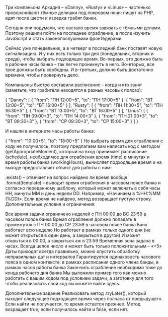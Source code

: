 Три компаньона Аркадия – «Danny», «Rusty» и «Linus» – частенько проворачивают тёмные делишки под покровом ночи: пишут на PHP, едят после шести и изредка грабят банки.

Сегодня они подумали, что настало время завязать с тёмными делами. Поэтому решили пойти на последнее ограбление, а после изучить JavaScript и стать законопослушными фронтедерами.

Сейчас уже понедельник, а в четверг в последний банк поставят новую сигнализацию. И у них есть только три дня (понедельник, вторник и среда), чтобы выбрать подходящее время. Во-первых, это должно быть в рабочие часы банка – так легче проникнуть в него.
Во-вторых, все трое должны быть свободны.
И в-третьих, должно быть достаточно времени, чтобы провернуть дело.

Компаньоны быстро составили расписание – когда и кто занят
(заметьте, что грабители находятся в разных часовых поясах):

{
    "Danny": [
        { "from": "ПН 12:00+5", "to": "ПН 17:00+5" },
        { "from": "ВТ 13:00+5", "to": "ВТ 16:00+5" }
    ],
    "Rusty": [
        { "from": "ПН 11:30+5", "to": "ПН 16:30+5" },
        { "from": "ВТ 13:00+5", "to": "ВТ 16:00+5" }
    ],
    "Linus": [
        { "from": "ПН 09:00+3", "to": "ПН 14:00+3" },
        { "from": "ПН 21:00+3", "to": "ВТ 09:30+3" },
        { "from": "СР 09:30+3", "to": "СР 15:00+3" }
    ]
}


И нашли в интернете часы работы банка:

{ "from": "10:00+5", "to": "18:00+5" }
Но выбрать время для ограбления с ходу не получилось, поэтому предлагаем вам написать код с методом (getAppropriateMoment), который на вход принимает расписание (schedule), необходимое для ограбления время (time) в минутах и время работы банка (workingHours), вычисляет подходящее время и на выходе предоставляет объект для работы с ним:

.exists() – отвечает на вопрос найдено ли время вообще
.format(template) – выводит время ограбления в часовом поясе банка и согласно переданному шаблону, который может включать в себя часы HH, минуты MM и день недели DD. Например, «Начинаем в %HH:%MM (%DD)». Если время не найдено, метод возвращает пустую строку.
Дополнительные условия и ограничения:

Все время задачи ограничено неделей c ПН 00:00 до ВС 23:59 в часовом поясе банка
Время ограбления должно попадать в промежуток c ПН 00:00 до СР 23:59 в часовом поясе банка
Банк работает всю неделю
Но работает в рамках только одного дня (не может открыться в один день, а закрыться в другой)
И может открыться в 00:00, а закрыться аж в 23:59
Временная зона задана в часах. Всегда целое число и может быть только положительным – «+5»
Даты приходят всегда правильно, можно опустить обработку неправильных дат и интервалов
Гарантируется одинаковость часового пояса в одном контексте: в рамках расписания одного члена банды, в рамках часов работы банка
Закончить ограбление необходимо тоже до конца рабочего дня банка
Мы выложили пример того как можно работать с вашим кодом под условием задачи, а заготовку для того чтобы реализовать свой код вы можете найти здесь.

Дополнительное задание
Реализовать метод .tryLater(), который находит следующее подходящее время через полчаса от предыдущего. Если найти не получается, то время остается прежнее. Метод возращает true, если получилось найти и false, если нет.